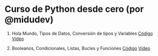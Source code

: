 # Curso de Python desde cero (por @midudev)

1. Hola Mundo, Tipos de Datos, Conversión de tipos y Variables
[Código](https://github.com/midudev/curso-python/tree/main/01_basic) 
[Vídeo](https://www.twitch.tv/videos/2354087841)

2. Booleanos, Condicionales, Listas, Bucles y Funciones
[Código](https://github.com/midudev/curso-python/tree/main/01_basic) 
[Vídeo](https://www.twitch.tv/videos/2354087841)